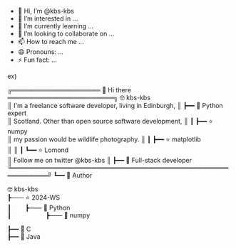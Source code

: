 - 👋 Hi, I’m @kbs-kbs
- 👀 I’m interested in ...
- 🌱 I’m currently learning ...
- 💞️ I’m looking to collaborate on ...
- 📫 How to reach me ...
- 😄 Pronouns: ...
- ⚡ Fun fact: ...

<!---
kbs-kbs/kbs-kbs is a ✨ special ✨ repository because its `README.md` (this file) appears on your GitHub profile.
You can click the Preview link to take a look at your changes.
--->

ex)

╔════════════════════ 👋 Hi there ════════════════════════╗ 🤓 kbs-kbs            
║ I'm a freelance software developer, living in Edinburgh, ║ ┣━━ 🐍 Python expert       
║ Scotland. Other than open source software development,   ║ ┃   ┣━━ ⭐ numpy            
║ my passion would be wildlife photography.                ║ ┃   ┣━━ ⭐ matplotlib    
║                                                          ║ ┃   ┗━━ ⭐ Lomond          
║ Follow me on twitter @kbs-kbs                            ║ ┣━━ 🔧 Full-stack developer
╚══════════════════════════════════════════════════════════╝ ┗━━ 📘 Author              

🤓 kbs-kbs      
┣&mdash;&mdash; ⭐ 2024-WS   
┃&emsp;&emsp; ┣&mdash;&mdash; 🐍 Python  
┃&emsp;&emsp; &emsp;&emsp;&emsp; ┣&mdash;&mdash; 📘 numpy           

┣━━ 🐍 C  
┣━━ 🐍 Java  
